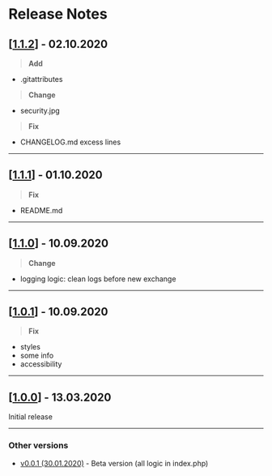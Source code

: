 # Release Notes

## [[1.1.2](https://github.com/999-Victor/1C-Bitrix-Exchange/releases/tag/v1.1.2)] - 02.10.2020

>**Add**

- .gitattributes

>**Change**

- security.jpg

>**Fix**

- CHANGELOG.md excess lines

***

## [[1.1.1](https://github.com/999-Victor/1C-Bitrix-Exchange/releases/tag/v1.1.1)] - 01.10.2020

>**Fix**

- README.md

***

## [[1.1.0](https://github.com/999-Victor/1C-Bitrix-Exchange/releases/tag/v1.1.0)] - 10.09.2020

>**Change**

- logging logic: clean logs before new exchange

***

## [[1.0.1](https://github.com/999-Victor/1C-Bitrix-Exchange/releases/tag/v1.0.1)] - 10.09.2020

>**Fix**

- styles
- some info
- accessibility

***

## [[1.0.0](https://github.com/999-Victor/1C-Bitrix-Exchange/releases/tag/v1.0.0)] - 13.03.2020

Initial release

***

### Other versions

* [v0.0.1 (30.01.2020)](https://github.com/999-Victor/1C-Bitrix-Exchange/releases/tag/v0.0.1) - Beta version (all logic in index.php)
